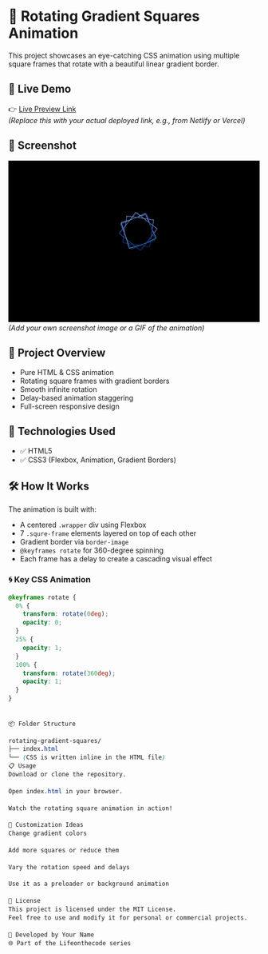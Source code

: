 # 🎨 Rotating Gradient Squares Animation

This project showcases an eye-catching CSS animation using multiple square frames that rotate with a beautiful linear gradient border.

## 🔗 Live Demo

👉 [Live Preview Link](https://rotating-gradient-squares.vercel.app/)  
*(Replace this with your actual deployed link, e.g., from Netlify or Vercel)*

## 📸 Screenshot

![Rotating Gradient Squares](animation_image.png)  
*(Add your own screenshot image or a GIF of the animation)*

## 📁 Project Overview

- Pure HTML & CSS animation
- Rotating square frames with gradient borders
- Smooth infinite rotation
- Delay-based animation staggering
- Full-screen responsive design

## 🚀 Technologies Used

- ✅ HTML5  
- ✅ CSS3 (Flexbox, Animation, Gradient Borders)

## 🛠️ How It Works

The animation is built with:
- A centered `.wrapper` div using Flexbox
- 7 `.squre-frame` elements layered on top of each other
- Gradient border via `border-image`
- `@keyframes rotate` for 360-degree spinning
- Each frame has a delay to create a cascading visual effect

### 🌀 Key CSS Animation

```css
@keyframes rotate {
  0% {
    transform: rotate(0deg);
    opacity: 0;
  }
  25% {
    opacity: 1;
  }
  100% {
    transform: rotate(360deg);
    opacity: 1;
  }
}


📦 Folder Structure

rotating-gradient-squares/
├── index.html
└── (CSS is written inline in the HTML file)
📋 Usage
Download or clone the repository.

Open index.html in your browser.

Watch the rotating square animation in action!

🧩 Customization Ideas
Change gradient colors

Add more squares or reduce them

Vary the rotation speed and delays

Use it as a preloader or background animation

📜 License
This project is licensed under the MIT License.
Feel free to use and modify it for personal or commercial projects.

🔧 Developed by Your Name
🌐 Part of the Lifeonthecode series